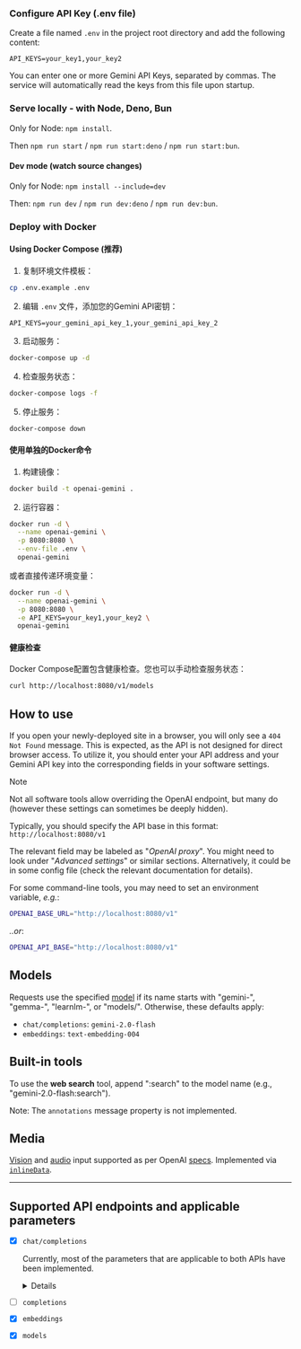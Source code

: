 ### Configure API Key (.env file)

Create a file named `.env` in the project root directory and add the following content:

```
API_KEYS=your_key1,your_key2
```

You can enter one or more Gemini API Keys, separated by commas. The service will automatically read the keys from this file upon startup.

### Serve locally - with Node, Deno, Bun

Only for Node: `npm install`.

Then `npm run start` / `npm run start:deno` / `npm run start:bun`.


#### Dev mode (watch source changes)

Only for Node: `npm install --include=dev`

Then: `npm run dev` / `npm run dev:deno` / `npm run dev:bun`.

### Deploy with Docker

#### Using Docker Compose (推荐)

1. 复制环境文件模板：
```bash
cp .env.example .env
```

2. 编辑 `.env` 文件，添加您的Gemini API密钥：
```
API_KEYS=your_gemini_api_key_1,your_gemini_api_key_2
```

3. 启动服务：
```bash
docker-compose up -d
```

4. 检查服务状态：
```bash
docker-compose logs -f
```

5. 停止服务：
```bash
docker-compose down
```

#### 使用单独的Docker命令

1. 构建镜像：
```bash
docker build -t openai-gemini .
```

2. 运行容器：
```bash
docker run -d \
  --name openai-gemini \
  -p 8080:8080 \
  --env-file .env \
  openai-gemini
```

或者直接传递环境变量：
```bash
docker run -d \
  --name openai-gemini \
  -p 8080:8080 \
  -e API_KEYS=your_key1,your_key2 \
  openai-gemini
```

#### 健康检查

Docker Compose配置包含健康检查。您也可以手动检查服务状态：
```bash
curl http://localhost:8080/v1/models
```

## How to use
If you open your newly-deployed site in a browser, you will only see a `404 Not Found` message. This is expected, as the API is not designed for direct browser access.
To utilize it, you should enter your API address and your Gemini API key into the corresponding fields in your software settings.

> [!NOTE]
> Not all software tools allow overriding the OpenAI endpoint, but many do
> (however these settings can sometimes be deeply hidden).

Typically, you should specify the API base in this format:  
`http://localhost:8080/v1`

The relevant field may be labeled as "_OpenAI proxy_".
You might need to look under "_Advanced settings_" or similar sections.
Alternatively, it could be in some config file (check the relevant documentation for details).

For some command-line tools, you may need to set an environment variable, _e.g._:
```sh
OPENAI_BASE_URL="http://localhost:8080/v1"
```
_..or_:
```sh
OPENAI_API_BASE="http://localhost:8080/v1"
```


## Models

Requests use the specified [model] if its name starts with "gemini-", "gemma-", "learnlm-", 
or "models/". Otherwise, these defaults apply:

- `chat/completions`: `gemini-2.0-flash`
- `embeddings`: `text-embedding-004`

[model]: https://ai.google.dev/gemini-api/docs/models/gemini


## Built-in tools

To use the **web search** tool, append ":search" to the model name
(e.g., "gemini-2.0-flash:search").

Note: The `annotations` message property is not implemented.


## Media

[Vision] and [audio] input supported as per OpenAI [specs].
Implemented via [`inlineData`](https://ai.google.dev/api/caching#Part).

[vision]: https://platform.openai.com/docs/guides/vision
[audio]: https://platform.openai.com/docs/guides/audio?audio-generation-quickstart-example=audio-in
[specs]: https://platform.openai.com/docs/api-reference/chat/create

---

## Supported API endpoints and applicable parameters

- [x] `chat/completions`

  Currently, most of the parameters that are applicable to both APIs have been implemented.
  <details>

  - [x] `messages`
      - [x] `content`
      - [x] `role`
          - [x] "system" (=>`system_instruction`)
          - [x] "user"
          - [x] "assistant"
          - [x] "tool"
      - [ ] `name`
      - [x] `tool_calls`
  - [x] `model`
  - [x] `frequency_penalty`
  - [ ] `logit_bias`
  - [ ] `logprobs`
  - [ ] `top_logprobs`
  - [x] `max_tokens`, `max_completion_tokens`
  - [x] `n` (`candidateCount` <8, not for streaming)
  - [x] `presence_penalty`
  - [x] `response_format`
      - [x] "json_object"
      - [x] "json_schema" (a select subset of an OpenAPI 3.0 schema object)
      - [x] "text"
  - [ ] `seed`
  - [x] `stop`: string|array (`stopSequences` [1,5])
  - [x] `stream`
  - [x] `stream_options`
      - [x] `include_usage`
  - [x] `temperature` (0.0..2.0 for OpenAI, but Gemini supports up to infinity)
  - [x] `top_p`
  - [x] `tools`
  - [x] `tool_choice`
  - [ ] `parallel_tool_calls` (is always active in Gemini)

  </details>
- [ ] `completions`
- [x] `embeddings`
- [x] `models`
